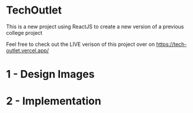 # TechOutlet
This is a new project using ReactJS to create a new version of a previous college project

Feel free to check out the LIVE verison of this project over on https://tech-outlet.vercel.app/

# 1 - Design Images

# 2 - Implementation
